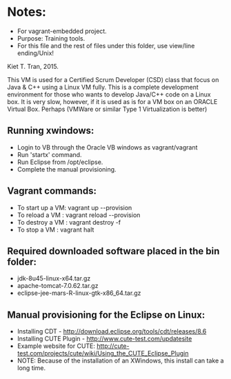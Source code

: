 
# Notes:

- For vagrant-embedded project.
- Purpose: Training tools.
- For this file and the rest of files under this folder, use view/line ending/Unix!

Kiet T. Tran, 2015.


This VM is used for a Certified Scrum Developer (CSD) class that focus on Java & C++
using a Linux VM fully. This is a complete development environment for those who wants to 
develop Java/C++ code on a Linux box. It is very slow, however, if it is used as is for a
VM box on an ORACLE Virtual Box. Perhaps (VMWare or similar Type 1 Virtualization is better)

## Running xwindows:
- Login to VB through the Oracle VB windows as vagrant/vagrant
- Run 'startx' command.
- Run Eclipse from /opt/eclipse.
- Complete the manual provisioning.

## Vagrant commands:
- To start up a VM: vagrant up --provision
- To reload a VM  : vagrant reload --provision
- To destroy a VM : vagrant destroy -f
- To stop a VM    : vagrant halt

## Required downloaded software placed in the bin folder:
- jdk-8u45-linux-x64.tar.gz
- apache-tomcat-7.0.62.tar.gz
- eclipse-jee-mars-R-linux-gtk-x86_64.tar.gz

## Manual provisioning for the Eclipse on Linux:
- Installing CDT - http://download.eclipse.org/tools/cdt/releases/8.6
- Installing CUTE Plugin - http://www.cute-test.com/updatesite
- Example website for CUTE: http://cute-test.com/projects/cute/wiki/Using_the_CUTE_Eclipse_Plugin
- NOTE: Because of the installation of an XWindows, this install can take a long time.